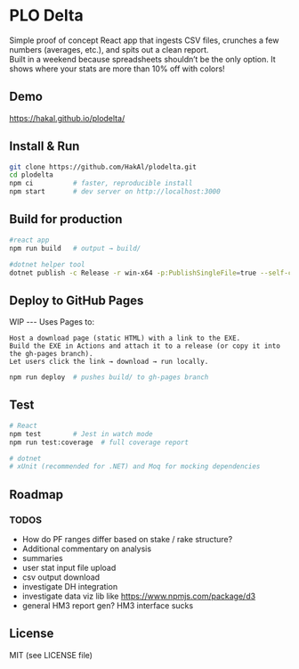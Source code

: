# PLO Delta

Simple proof of concept React app that ingests CSV files, crunches a few numbers (averages, etc.), and spits out a clean report.  
Built in a weekend because spreadsheets shouldn’t be the only option.
It shows where your stats are more than 10% off with colors!

## Demo
https://hakal.github.io/plodelta/

## Install & Run
```bash
git clone https://github.com/HakAl/plodelta.git
cd plodelta
npm ci          # faster, reproducible install
npm start       # dev server on http://localhost:3000
```

## Build for production
```bash
#react app
npm run build   # output → build/

#dotnet helper tool
dotnet publish -c Release -r win-x64 -p:PublishSingleFile=true --self-contained false
```

## Deploy to GitHub Pages

WIP --- Uses Pages to:

    Host a download page (static HTML) with a link to the EXE.
    Build the EXE in Actions and attach it to a release (or copy it into the gh-pages branch).
    Let users click the link → download → run locally.

```bash
npm run deploy  # pushes build/ to gh-pages branch

```

## Test
```bash
# React
npm test        # Jest in watch mode
npm run test:coverage  # full coverage report

# dotnet
# xUnit (recommended for .NET) and Moq for mocking dependencies

```

## Roadmap
### TODOS
- How do PF ranges differ based on stake / rake structure?
- Additional commentary on analysis
- summaries
- user stat input file upload
- csv output download
- investigate DH integration
- investigate data viz lib like https://www.npmjs.com/package/d3
- general HM3 report gen? HM3 interface sucks


## License
  MIT (see LICENSE file)